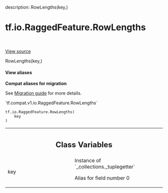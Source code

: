 description: RowLengths(key,)

<div itemscope itemtype="http://developers.google.com/ReferenceObject">
<meta itemprop="name" content="tf.io.RaggedFeature.RowLengths" />
<meta itemprop="path" content="Stable" />
<meta itemprop="property" content="__new__"/>
<meta itemprop="property" content="key"/>
</div>

# tf.io.RaggedFeature.RowLengths

<!-- Insert buttons and diff -->

<table class="tfo-notebook-buttons tfo-api nocontent" align="left">

</table>

<a target="_blank" href="/code/stable/tensorflow/python/ops/parsing_config.py">View source</a>



RowLengths(key,)

<section class="expandable">
  <h4 class="showalways">View aliases</h4>
  <p>
<b>Compat aliases for migration</b>
<p>See
<a href="https://www.tensorflow.org/guide/migrate">Migration guide</a> for
more details.</p>
<p>`tf.compat.v1.io.RaggedFeature.RowLengths`</p>
</p>
</section>

<pre class="devsite-click-to-copy prettyprint lang-py tfo-signature-link">
<code>tf.io.RaggedFeature.RowLengths(
    key
)
</code></pre>



<!-- Placeholder for "Used in" -->




<!-- Tabular view -->
 <table class="responsive fixed orange">
<colgroup><col width="214px"><col></colgroup>
<tr><th colspan="2"><h2 class="add-link">Class Variables</h2></th></tr>

<tr>
<td>
key<a id="key"></a>
</td>
<td>
Instance of `_collections._tuplegetter`

Alias for field number 0
</td>
</tr>
</table>


